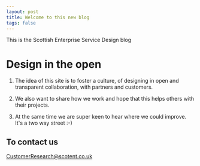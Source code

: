 ```yaml
---
layout: post
title: Welcome to this new blog
tags: false
---
```



This is the Scottish Enterprise Service Design blog

<!--more-->

# Design in the open

1. The idea of this site is to foster a culture, of designing in open and transparent collaboration, with partners and customers.  

2. We also want to share how we work and hope that this helps others with their projects.

3. At the same time we are super keen to hear where we could improve. It's a two way street :-)

## To contact us
[CustomerResearch@scotent.co.uk](mailto:CustomerResearch@scotent.co.uk?Subject=Contact%20via%20Design-in-the-open%20blog)
